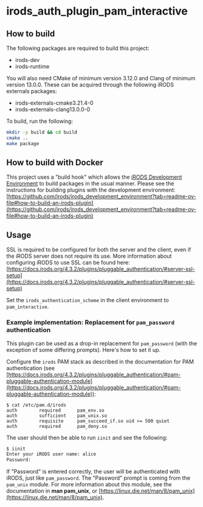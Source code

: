 # irods_auth_plugin_pam_interactive

## How to build

The following packages are required to build this project:
 - irods-dev
 - irods-runtime

You will also need CMake of minimum version 3.12.0 and Clang of minimum version 13.0.0. These can be acquired through the following iRODS externals packages:
 - irods-externals-cmake3.21.4-0
 - irods-externals-clang13.0.0-0

To build, run the following:
```bash
mkdir -p build && cd build
cmake ..
make package
```

## How to build with Docker

This project uses a "build hook" which allows the [iRODS Development Environment](https://github.com/irods/irods_development_environment) to build packages in the usual manner. Please see the instructions for building plugins with the development environment: [https://github.com/irods/irods_development_environment?tab=readme-ov-file#how-to-build-an-irods-plugin](https://github.com/irods/irods_development_environment?tab=readme-ov-file#how-to-build-an-irods-plugin)

## Usage

SSL is required to be configured for both the server and the client, even if the iRODS server does not require its use. More information about configuring iRODS to use SSL can be found here: [https://docs.irods.org/4.3.2/plugins/pluggable_authentication/#server-ssl-setup](https://docs.irods.org/4.3.2/plugins/pluggable_authentication/#server-ssl-setup)

Set the `irods_authentication_scheme` in the client environment to `pam_interactive`.

### Example implementation: Replacement for `pam_password` authentication

This plugin can be used as a drop-in replacement for `pam_password` (with the exception of some differing prompts). Here's how to set it up.

Configure the `irods` PAM stack as described in the documentation for PAM authentication (see [https://docs.irods.org/4.3.2/plugins/pluggable_authentication/#pam-pluggable-authentication-module](https://docs.irods.org/4.3.2/plugins/pluggable_authentication/#pam-pluggable-authentication-module)):
```
$ cat /etc/pam.d/irods
auth        required      pam_env.so
auth        sufficient    pam_unix.so
auth        requisite     pam_succeed_if.so uid >= 500 quiet
auth        required      pam_deny.so
```

The user should then be able to run `iinit` and see the following:
```bash
$ iinit
Enter your iRODS user name: alice
Password: 
```

If "Password" is entered correctly, the user will be authenticated with iRODS, just like `pam_password`. The "Password" prompt is coming from the `pam_unix` module. For more information about this module, see the documentation in **man pam_unix**, or [https://linux.die.net/man/8/pam_unix](https://linux.die.net/man/8/pam_unix).

